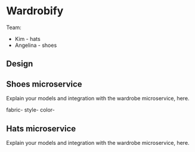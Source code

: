 # Wardrobify

Team:

* Kim - hats
* Angelina - shoes

## Design

## Shoes microservice

Explain your models and integration with the wardrobe
microservice, here.

fabric-
style-
color-

## Hats microservice

Explain your models and integration with the wardrobe
microservice, here.
